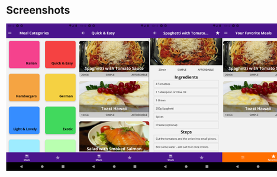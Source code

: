 # Screenshots

<div style="display: flex;">
<img src="./zz_screenshots/Screenshot_1598731933.png" width="200" height="400" />
<img src="./zz_screenshots/Screenshot_1598731937.png" width="200" height="400" />
<img src="./zz_screenshots/Screenshot_1598731944.png" width="200" height="400" />
<img src="./zz_screenshots/Screenshot_1598731949.png" width="200" height="400" />
<img src="./zz_screenshots/Screenshot_1598731961.png" width="200" height="400" />
<img src="./zz_screenshots/Screenshot_1598731967.png" width="200" height="400" />
</div>

